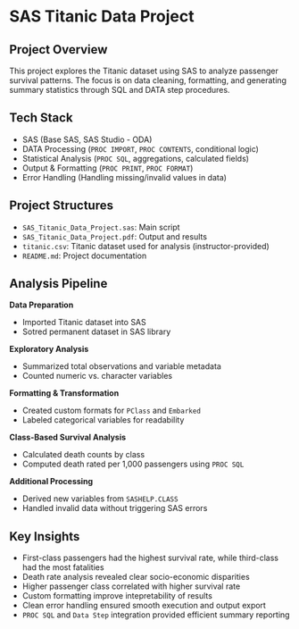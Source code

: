 # SAS Titanic Data Project
## Project Overview
This project explores the Titanic dataset using SAS to analyze passenger survival patterns. The focus is on data cleaning, formatting, and generating summary statistics through SQL and DATA step procedures.

## Tech Stack
- SAS (Base SAS, SAS Studio - ODA)
- DATA Processing (`PROC IMPORT`, `PROC CONTENTS`, conditional logic)
- Statistical Analysis (`PROC SQL`, aggregations, calculated fields)
- Output & Formatting (`PROC PRINT`, `PROC FORMAT`)
- Error Handling (Handling missing/invalid values in data)

## Project Structures
- `SAS_Titanic_Data_Project.sas`: Main script
- `SAS_Titanic_Data_Project.pdf`: Output and results
- `titanic.csv`: Titanic dataset used for analysis (instructor-provided)
- `README.md`: Project documentation

## Analysis Pipeline
**Data Preparation**
- Imported Titanic dataset into SAS
- Sotred permanent dataset in SAS library

**Exploratory Analysis**
- Summarized total observations and variable metadata
- Counted numeric vs. character variables

**Formatting & Transformation**
- Created custom formats for `PClass` and `Embarked`
- Labeled categorical variables for readability

**Class-Based Survival Analysis**
- Calculated death counts by class
- Computed death rated per 1,000 passengers using `PROC SQL`

**Additional Processing**
- Derived new variables from `SASHELP.CLASS`
- Handled invalid data without triggering SAS errors

## Key Insights
- First-class passengers had the highest survival rate, while third-class had the most fatalities
- Death rate analysis revealed clear socio-economic disparities
- Higher passenger class correlated with higher survival rate
- Custom formatting improve intepretability of results
- Clean error handling ensured smooth execution and output export
- `PROC SQL` and `Data Step` integration provided efficient summary reporting 
